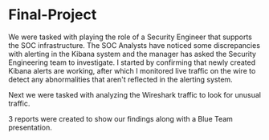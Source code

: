 # Final-Project

We were tasked with playing the role of a Security Engineer that supports the SOC infrastructure.
The SOC Analysts have noticed some discrepancies with alerting in the Kibana system and the manager has asked the Security Engineering team to investigate.
I started by confirming that newly created Kibana alerts are working, after which I monitored live traffic on the wire to detect any abnormalities that aren't reflected in the alerting system.

Next we were tasked with analyzing the Wireshark traffic to look for unusual traffic. 

3 reports were created to show our findings along with a Blue Team presentation. 

